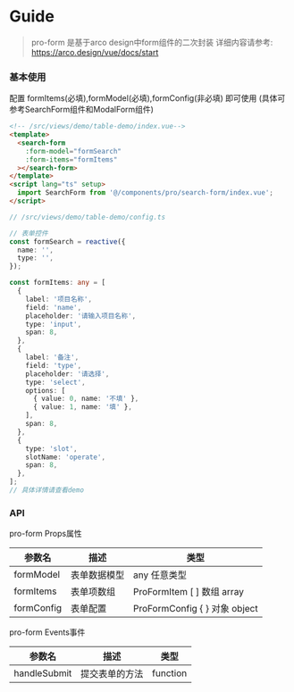 # Guide

> pro-form 是基于arco design中form组件的二次封装 详细内容请参考: https://arco.design/vue/docs/start

### 基本使用

配置 formItems(必填),formModel(必填),formConfig(非必填) 即可使用 (具体可参考SearchForm组件和ModalForm组件)

```html
<!-- /src/views/demo/table-demo/index.vue-->
<template>
  <search-form
    :form-model="formSearch"
    :form-items="formItems"
  ></search-form>
</template>
<script lang="ts" setup>
  import SearchForm from '@/components/pro/search-form/index.vue';
</script>
```

```ts
// /src/views/demo/table-demo/config.ts

// 表单控件
const formSearch = reactive({
  name: '',
  type: '',
});

const formItems: any = [
  {
    label: '项目名称',
    field: 'name',
    placeholder: '请输入项目名称',
    type: 'input',
    span: 8,
  },
  {
    label: '备注',
    field: 'type',
    placeholder: '请选择',
    type: 'select',
    options: [
      { value: 0, name: '不填' },
      { value: 1, name: '填' },
    ],
    span: 8,
  },
  {
    type: 'slot',
    slotName: 'operate',
    span: 8,
  },
];
// 具体详情请查看demo
```

### API

pro-form Props属性

| 参数名       | 描述     | 类型                          |
|-----------|--------|-----------------------------|
| formModel | 表单数据模型 | any 任意类型                    |
| formItems | 表单项数组  | ProFormItem [ ] 数组 array    |
| formConfig | 表单配置   | ProFormConfig { } 对象 object |

pro-form Events事件

| 参数名    | 描述         | 类型       |
|--------------|------------|----------|
| handleSubmit | 提交表单的方法    | function |                  |


